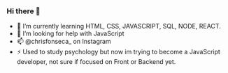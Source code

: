 ### Hi there 👋

- 🌱 I’m currently learning HTML, CSS, JAVASCRIPT, SQL, NODE, REACT.
- 🤔 I’m looking for help with JavaScript
- 📫 @chrisfonseca_ on Instagram
- ⚡ Used to study psychology but now im trying to become a JavaScript developer, not sure if focused on Front or Backend yet.

